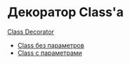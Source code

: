 # Декоратор Class'а

[Class Decorator](https://www.typescriptlang.org/docs/handbook/decorators.html#class-decorators)

- [Class без параметров](./class-no-params.md)
- [Class с параметрами](./class-with-params.md)
